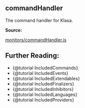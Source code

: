 ## commandHandler

The command handler for Klasa.

**Source:**

[monitors/commandHandler.js](https://github.com/dirigeants/klasa/blob/master/src/monitors/commandHandler.js)

## Further Reading:

- {@tutorial IncludedCommands}
- {@tutorial IncludedEvents}
- {@tutorial IncludedExtendables}
- {@tutorial IncludedFinalizers}
- {@tutorial IncludedInhibitors}
- {@tutorial IncludedLanguages}
- {@tutorial IncludedProviders}